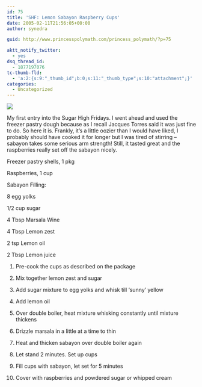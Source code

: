 ```yaml
---
id: 75
title: 'SHF: Lemon Sabayon Raspberry Cups'
date: 2005-02-11T21:56:05+00:00
author: synedra

guid: http://www.princesspolymath.com/princess_polymath/?p=75

aktt_notify_twitter:
  - yes
dsq_thread_id:
  - 1877197076
tc-thumb-fld:
  - 'a:2:{s:9:"_thumb_id";b:0;s:11:"_thumb_type";s:10:"attachment";}'
categories:
  - Uncategorized
---
```

![](http://cook.domestigirl.com/images/lemoncup.jpg)
  
My first entry into the Sugar High Fridays. I went ahead and used the freezer pastry dough because as I recall Jacques Torres said it was just fine to do. So here it is. Frankly, it&#8217;s a little oozier than I would have liked, I probably should have cooked it for longer but I was tired of stirring &#8211; sabayon takes some serious arm strength! Still, it tasted great and the raspberries really set off the sabayon nicely.
  
Freezer pastry shells, 1 pkg
  
Raspberries, 1 cup
  
Sabayon Filling:
  
8 egg yolks
  
1/2 cup sugar
  
4 Tbsp Marsala Wine
  
4 Tbsp Lemon zest
  
2 tsp Lemon oil
  
2 Tbsp Lemon juice
  
1. Pre-cook the cups as described on the package
  
2. Mix together lemon zest and sugar
  
3. Add sugar mixture to egg yolks and whisk till &#8216;sunny&#8217; yellow
  
4. Add lemon oil
  
4. Over double boiler, heat mixture whisking constantly until mixture thickens
  
5. Drizzle marsala in a little at a time to thin
  
6. Heat and thicken sabayon over double boiler again
  
7. Let stand 2 minutes. Set up cups
  
8. Fill cups with sabayon, let set for 5 minutes
  
9. Cover with raspberries and powdered sugar or whipped cream